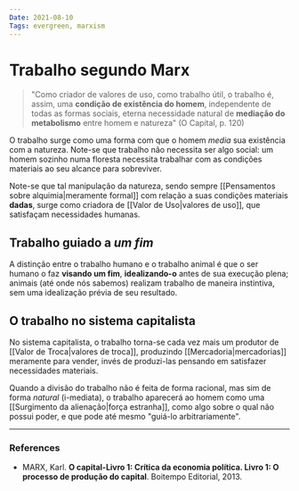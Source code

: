 ```yaml
---
Date: 2021-08-10
Tags: evergreen, marxism
---
```

# Trabalho segundo Marx
> "Como criador de valores de uso, como trabalho útil, o trabalho é, assim, uma **condição de existência do homem**, independente de todas as formas sociais, eterna necessidade natural de **mediação do metabolismo** entre homem e natureza" (O Capital, p. 120)

O trabalho surge como uma forma com que o homem *media* sua existência com a natureza. Note-se que trabalho não necessita ser algo social: um homem sozinho numa floresta necessita trabalhar com as condições materiais ao seu alcance para sobreviver. 

Note-se que tal manipulação da natureza, sendo sempre [[Pensamentos sobre alquimia|meramente formal]] com relação a suas condições materiais **dadas**, surge como criadora de [[Valor de Uso|valores de uso]], que satisfaçam necessidades humanas. 

## Trabalho guiado a *um fim*
A distinção entre o trabalho humano e o trabalho animal é que o ser humano o faz **visando um fim**, **idealizando-o** antes de sua execução plena; animais (até onde nós sabemos) realizam trabalho de maneira instintiva, sem uma idealização prévia de seu resultado.



## O trabalho no sistema capitalista
No sistema capitalista, o trabalho torna-se cada vez mais um produtor de [[Valor de Troca|valores de troca]], produzindo [[Mercadoria|mercadorias]] meramente para vender, invés de produzi-las pensando em satisfazer necessidades materiais.

Quando a divisão do trabalho não é feita de forma racional, mas sim de forma *natural* (i-mediata), o trabalho aparecerá ao homem como uma [[Surgimento da alienação|força estranha]], como algo sobre o qual não possui poder, e que pode até mesmo "guiá-lo arbitrariamente". 

---
### References
- MARX, Karl. **O capital-Livro 1: Crítica da economia política. Livro 1: O processo de produção do capital**. Boitempo Editorial, 2013.